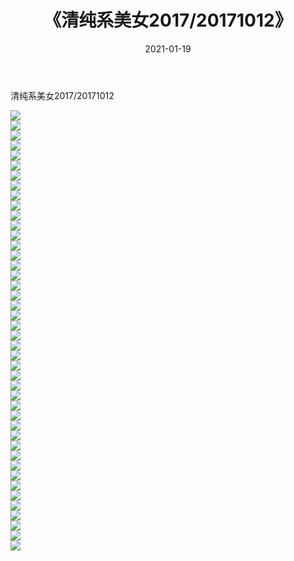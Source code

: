 ﻿---
layout: post
title:  《清纯系美女2017/20171012》
date:   2021-01-19
img: http://img.660000.xyz/Sharelink/清纯系美女/2017/20171012/000.jpg
categories: [美女, 清纯, 唯美]
---

清纯系美女2017/20171012

 ![](http://img.660000.xyz/Sharelink/清纯系美女/2017/20171012/001.png) <br>![](http://img.660000.xyz/Sharelink/清纯系美女/2017/20171012/002.png) <br>![](http://img.660000.xyz/Sharelink/清纯系美女/2017/20171012/003.png) <br>![](http://img.660000.xyz/Sharelink/清纯系美女/2017/20171012/004.png) <br>![](http://img.660000.xyz/Sharelink/清纯系美女/2017/20171012/005.png) <br>![](http://img.660000.xyz/Sharelink/清纯系美女/2017/20171012/006.png) <br>![](http://img.660000.xyz/Sharelink/清纯系美女/2017/20171012/007.png) <br>![](http://img.660000.xyz/Sharelink/清纯系美女/2017/20171012/008.png) <br>![](http://img.660000.xyz/Sharelink/清纯系美女/2017/20171012/009.png) <br>![](http://img.660000.xyz/Sharelink/清纯系美女/2017/20171012/010.png) <br>![](http://img.660000.xyz/Sharelink/清纯系美女/2017/20171012/011.png) <br>![](http://img.660000.xyz/Sharelink/清纯系美女/2017/20171012/012.png) <br>![](http://img.660000.xyz/Sharelink/清纯系美女/2017/20171012/013.png) <br>![](http://img.660000.xyz/Sharelink/清纯系美女/2017/20171012/014.png) <br>![](http://img.660000.xyz/Sharelink/清纯系美女/2017/20171012/015.png) <br>![](http://img.660000.xyz/Sharelink/清纯系美女/2017/20171012/016.png) <br>![](http://img.660000.xyz/Sharelink/清纯系美女/2017/20171012/017.png) <br>![](http://img.660000.xyz/Sharelink/清纯系美女/2017/20171012/018.png) <br>![](http://img.660000.xyz/Sharelink/清纯系美女/2017/20171012/019.png) <br>![](http://img.660000.xyz/Sharelink/清纯系美女/2017/20171012/020.png) <br>![](http://img.660000.xyz/Sharelink/清纯系美女/2017/20171012/021.png) <br>![](http://img.660000.xyz/Sharelink/清纯系美女/2017/20171012/022.png) <br>![](http://img.660000.xyz/Sharelink/清纯系美女/2017/20171012/023.png) <br>![](http://img.660000.xyz/Sharelink/清纯系美女/2017/20171012/024.png) <br>![](http://img.660000.xyz/Sharelink/清纯系美女/2017/20171012/025.png) <br>![](http://img.660000.xyz/Sharelink/清纯系美女/2017/20171012/026.png) <br>![](http://img.660000.xyz/Sharelink/清纯系美女/2017/20171012/027.png) <br>![](http://img.660000.xyz/Sharelink/清纯系美女/2017/20171012/028.png) <br>![](http://img.660000.xyz/Sharelink/清纯系美女/2017/20171012/029.png) <br>![](http://img.660000.xyz/Sharelink/清纯系美女/2017/20171012/030.png) <br>![](http://img.660000.xyz/Sharelink/清纯系美女/2017/20171012/031.png) <br>![](http://img.660000.xyz/Sharelink/清纯系美女/2017/20171012/032.png) <br>![](http://img.660000.xyz/Sharelink/清纯系美女/2017/20171012/033.png) <br>![](http://img.660000.xyz/Sharelink/清纯系美女/2017/20171012/034.png) <br>![](http://img.660000.xyz/Sharelink/清纯系美女/2017/20171012/035.png) <br>![](http://img.660000.xyz/Sharelink/清纯系美女/2017/20171012/036.png) <br>![](http://img.660000.xyz/Sharelink/清纯系美女/2017/20171012/037.png) <br>![](http://img.660000.xyz/Sharelink/清纯系美女/2017/20171012/038.png) <br>![](http://img.660000.xyz/Sharelink/清纯系美女/2017/20171012/039.png) <br>![](http://img.660000.xyz/Sharelink/清纯系美女/2017/20171012/040.png) <br>![](http://img.660000.xyz/Sharelink/清纯系美女/2017/20171012/041.png) <br>![](http://img.660000.xyz/Sharelink/清纯系美女/2017/20171012/042.png) <br>![](http://img.660000.xyz/Sharelink/清纯系美女/2017/20171012/043.png) <br>![](http://img.660000.xyz/Sharelink/清纯系美女/2017/20171012/044.png) <br>